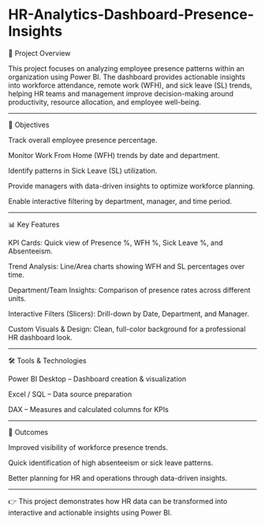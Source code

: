 # HR-Analytics-Dashboard-Presence-Insights
📌 Project Overview

This project focuses on analyzing employee presence patterns within an organization using Power BI. The dashboard provides actionable insights into workforce attendance, remote work (WFH), and sick leave (SL) trends, helping HR teams and management improve decision-making around productivity, resource allocation, and employee well-being.


---

🎯 Objectives

Track overall employee presence percentage.

Monitor Work From Home (WFH) trends by date and department.

Identify patterns in Sick Leave (SL) utilization.

Provide managers with data-driven insights to optimize workforce planning.

Enable interactive filtering by department, manager, and time period.



---

📊 Key Features

KPI Cards: Quick view of Presence %, WFH %, Sick Leave %, and Absenteeism.

Trend Analysis: Line/Area charts showing WFH and SL percentages over time.

Department/Team Insights: Comparison of presence rates across different units.

Interactive Filters (Slicers): Drill-down by Date, Department, and Manager.

Custom Visuals & Design: Clean, full-color background for a professional HR dashboard look.



---

🛠 Tools & Technologies

Power BI Desktop – Dashboard creation & visualization

Excel / SQL – Data source preparation

DAX – Measures and calculated columns for KPIs



---

🚀 Outcomes

Improved visibility of workforce presence trends.

Quick identification of high absenteeism or sick leave patterns.

Better planning for HR and operations through data-driven insights.



---

👉 This project demonstrates how HR data can be transformed into interactive and actionable insights using Power BI.
